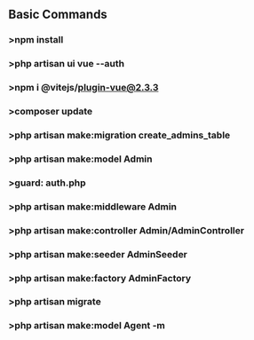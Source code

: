 ## Basic Commands
### >npm install
### >php artisan ui vue --auth
### >npm i @vitejs/plugin-vue@2.3.3
### >composer update
### >php artisan make:migration create_admins_table
### >php artisan make:model Admin
### >guard: auth.php
### >php artisan make:middleware Admin
### >php artisan make:controller Admin/AdminController
### >php artisan make:seeder AdminSeeder
### >php artisan make:factory AdminFactory
### >php artisan migrate
### >php artisan make:model Agent -m


